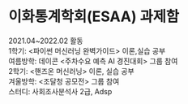# 이화통계학회(ESAA) 과제함 
2021.04~2022.02 활동 <br/>
1학기: <파이썬 머신러닝 완벽가이드> 이론,실습 공부<br/>
여름방학: 데이콘 <주차수요 예측 AI 경진대회> 그룹 참여<br/>
2학기: <핸즈온 머신러닝> 이론, 실습 공부<br/>
겨울방학: <조달청 공모전> 그룹 참여<br/>
스터디: 사회조사분석사 2급, Adsp

